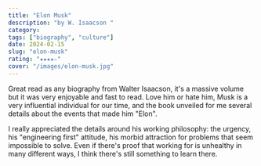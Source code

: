 ```yaml
---
title: "Elon Musk"
description: "by W. Isaacson "
category:
tags: ["biography", "culture"]
date: 2024-02-15
slug: "elon-musk"
rating: "★★★★☆"
cover: "/images/elon-musk.jpg"
---
```


Great read as any biography from Walter Isaacson, it's a massive volume but it was very enjoyable and fast to read.
Love him or hate him, Musk is a very influential individual for our time, and the book unveiled for me several
details about the events that made him "Elon".

<!--more-->

I really appreciated the details around his working philosophy:
the urgency, his "engineering first" attitude, his morbid attraction for problems that seem impossible to solve.
Even if there's proof that working for is unhealthy in many different ways, I think there's still something to learn
there.
